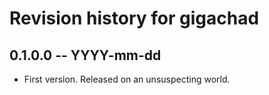# Revision history for gigachad

## 0.1.0.0 -- YYYY-mm-dd

* First version. Released on an unsuspecting world.
